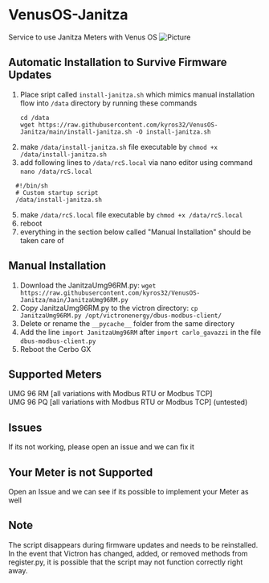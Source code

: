 # VenusOS-Janitza
Service to use Janitza Meters with Venus OS
![Picture](https://github.com/patrick-dmxc/VenusOS-Janitza-UMG-96-RM/blob/main/Picture%201.png?raw=true)


## Automatic Installation to Survive Firmware Updates
1. Place sript called `install-janitza.sh` which mimics manual installation flow into `/data` directory by running these commands
   ```
   cd /data
   wget https://raw.githubusercontent.com/kyros32/VenusOS-Janitza/main/install-janitza.sh -O install-janitza.sh
   ```
3. make `/data/install-janitza.sh` file executable by `chmod +x /data/install-janitza.sh`
4. add following lines to `/data/rcS.local` via nano editor using command `nano /data/rcS.local`
  ```
    #!/bin/sh
    # Custom startup script
    /data/install-janitza.sh
  ```
5. make `/data/rcS.local` file executable by `chmod +x /data/rcS.local`
6. reboot
7. everything in the section below called "Manual Installation" should be taken care of


## Manual Installation
1. Download the JanitzaUmg96RM.py: `wget https://raw.githubusercontent.com/kyros32/VenusOS-Janitza/main/JanitzaUmg96RM.py`
2. Copy JanitzaUmg96RM.py to the victron directory: `cp JanitzaUmg96RM.py /opt/victronenergy/dbus-modbus-client/`
3. Delete or rename the `__pycache__` folder from the same directory
4. Add the line `import JanitzaUmg96RM` after `import carlo_gavazzi` in the file `dbus-modbus-client.py`
5. Reboot the Cerbo GX

## Supported Meters
UMG 96 RM [all variations with Modbus RTU or Modbus TCP]\
UMG 96 PQ [all variations with Modbus RTU or Modbus TCP] (untested)

## Issues
If its not working, please open an issue and we can fix it

## Your Meter is not Supported
Open an Issue and we can see if its possible to implement your Meter as well

## Note
The script disappears during firmware updates and needs to be reinstalled. In the event that Victron has changed, added, or removed methods from register.py, it is possible that the script may not function correctly right away.
